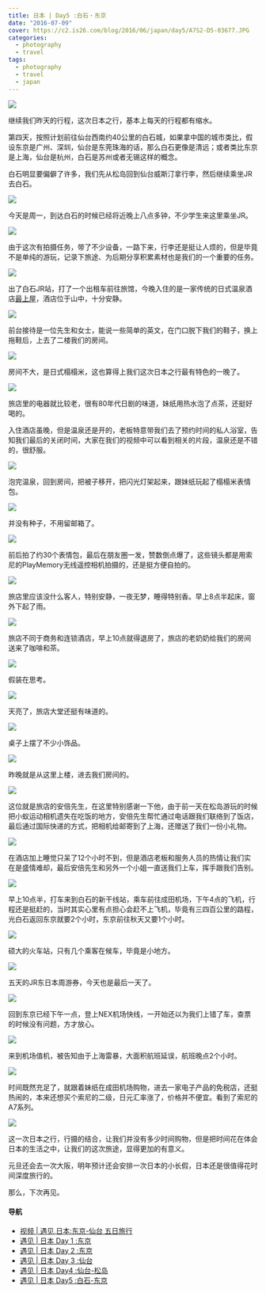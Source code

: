 ```yaml
---
title: 日本 | Day5 :白石・东京
date: "2016-07-09"
cover: https://c2.is26.com/blog/2016/06/japan/day5/A7S2-D5-03677.JPG
categories:
  - photography
  - travel
tags:
  - photography
  - travel
  - japan
---
```


![](https://c2.is26.com/blog/2016/06/japan/day4/A7S2-D4-03550.jpg)

继续我们昨天的行程，这次日本之行，基本上每天的行程都有缩水。

第四天，按照计划前往仙台西南约40公里的白石城，如果拿中国的城市类比，假设东京是广州、深圳，仙台是东莞珠海的话，那么白石更像是清远；或者类比东京是上海，仙台是杭州，白石是苏州或者无锡这样的概念。

白石明显要偏僻了许多，我们先从松岛回到仙台威斯汀拿行李，然后继续乘坐JR去白石。

![](https://c2.is26.com/blog/2016/06/japan/day4/A7S2-D4-03554.jpg)

今天是周一，到达白石的时候已经将近晚上八点多钟，不少学生来这里乘坐JR。

![](https://c2.is26.com/blog/2016/06/japan/day4/A7S2-D4-03557.jpg)

由于这次有拍摄任务，带了不少设备，一路下来，行李还是挺让人烦的，但是毕竟不是单纯的游玩，记录下旅途、为后期分享积累素材也是我们的一个重要的任务。

![](https://c2.is26.com/blog/2016/06/japan/day4/A7S2-D4-03567.jpg)

出了白石JR站，打了一个出租车前往旅馆，今晚入住的是一家传统的日式温泉酒店[最上屋](https://www.mogamiya.net/)，酒店位于山中，十分安静。

![](https://c2.is26.com/blog/2016/06/japan/day4/A7S2-D4-03575.jpg)

前台接待是一位先生和女士，能说一些简单的英文，在门口脱下我们的鞋子，换上拖鞋后，上去了二楼我们的房间。

![](https://c2.is26.com/blog/2016/06/japan/day4/A7S2-D4-03576.jpg)

房间不大，是日式榻榻米，这也算得上我们这次日本之行最有特色的一晚了。

![](https://c2.is26.com/blog/2016/06/japan/day4/A7S2-D4-03584.jpg)

旅店里的电器就比较老，很有80年代日剧的味道，妹纸用热水泡了点茶，还挺好喝的。

入住酒店虽晚，但是温泉还是开的，老板特意带我们去了预约时间的私人浴室，告知我们最后的关闭时间，大家在我们的视频中可以看到相关的片段，温泉还是不错的，很舒服。

![](https://c2.is26.com/blog/2016/06/japan/day5/A7S2-D5-03677.JPG)

泡完温泉，回到房间，把被子移开，把闪光灯架起来，跟妹纸玩起了榻榻米表情包。

![](https://c2.is26.com/blog/2016/06/japan/day5/A7S2-D5-03698.JPG)

并没有种子，不用留邮箱了。

![](https://c2.is26.com/blog/2016/06/japan/day5/A7S2-D5-03686.JPG)

前后拍了约30个表情包，最后在朋友圈一发，赞数倒点爆了，这些镜头都是用索尼的PlayMemory无线遥控相机拍摄的，还是挺方便自拍的。

![](https://c2.is26.com/blog/2016/06/japan/day5/A7S2-D5-03763.jpg)

旅店里应该没什么客人，特别安静，一夜无梦，睡得特别香。早上8点半起床，窗外下起了雨。

![](https://c2.is26.com/blog/2016/06/japan/day5/A7S2-D5-03760.jpg)

旅店不同于商务和连锁酒店，早上10点就得退房了，旅店的老奶奶给我们的房间送来了咖啡和茶。

![](https://c2.is26.com/blog/2016/06/japan/day5/A7S2-D5-03754.jpg)

假装在思考。

![](https://c2.is26.com/blog/2016/06/japan/day5/A7S2-D5-03766.jpg)

天亮了，旅店大堂还挺有味道的。

![](https://c2.is26.com/blog/2016/06/japan/day5/A7S2-D5-03768.jpg)

桌子上摆了不少小饰品。

![](https://c2.is26.com/blog/2016/06/japan/day5/A7S2-D5-03771.jpg)

昨晚就是从这里上楼，进去我们房间的。

![](https://c2.is26.com/blog/2016/06/japan/day5/A7S2-D5-03774.jpg)

这位就是旅店的安倍先生，在这里特别感谢一下他，由于前一天在松岛游玩的时候把小蚁运动相机遗失在吃饭的地方，安倍先生帮忙通过电话跟我们联络到了饭店，最后通过国际快递的方式，把相机给邮寄到了上海，还赠送了我们一份小礼物。

![](https://c2.is26.com/blog/2016/06/japan/day5/A7S2-D5-03775.jpg)

在酒店加上睡觉只呆了12个小时不到，但是酒店老板和服务人员的热情让我们实在是盛情难却，最后安倍先生和另外一个小姐一直送我们上车，挥手跟我们告别。

![](https://c2.is26.com/blog/2016/06/japan/day5/A7S2-D5-03786.jpg)

早上10点半，打车来到白石的新干线站，乘车前往成田机场，下午4点的飞机，行程还是挺赶的，当时其实心里有点担心会赶不上飞机，毕竟有三四百公里的路程，光白石返回东京就要2个小时，东京前往秋天又要1个小时。

![](https://c2.is26.com/blog/2016/06/japan/day5/A7S2-D5-03796.jpg)

硕大的火车站，只有几个乘客在候车，毕竟是小地方。

![](https://c2.is26.com/blog/2016/06/japan/day5/A7S2-D5-03808.jpg)

五天的JR东日本周游券，今天也是最后一天了。

![](https://c2.is26.com/blog/2016/06/japan/day5/A7S2-D5-03819.jpg)

回到东京已经下午一点，登上NEX机场快线，一开始还以为我们上错了车，查票的时候没有问题，方才放心。

![](https://c2.is26.com/blog/2016/06/japan/day5/A7S2-D5-03842.jpg)

来到机场值机，被告知由于上海雷暴，大面积航班延误，航班晚点2个小时。

![](https://c2.is26.com/blog/2016/06/japan/day5/A7S2-D5-03846.jpg)

时间既然充足了，就跟着妹纸在成田机场购物，进去一家电子产品的免税店，还挺热闹的，本来还想买个索尼的二级，日元汇率涨了，价格并不便宜。看到了索尼的A7系列。

![](https://c2.is26.com/blog/2016/06/japan/day5/A7S2-D5-03859.jpg)

这一次日本之行，行摄的结合，让我们并没有多少时间购物，但是把时间花在体会日本的生活之中，让我们的这次旅途，显得更加的有意义。

元旦还会去一次大阪，明年预计还会安排一次日本的小长假，日本还是很值得花时间深度旅行的。

那么，下次再见。

#### 导航

- [ 视频 | 遇见,日本:东京-仙台 五日旅行](https://luolei.org/zuoluotv-travel-in-japan/)
- [遇见 | 日本 Day 1 :东京](https://luolei.org/meet-in-japan-day-1/)
- [遇见 | 日本 Day 2 :东京](https://luolei.org/meet-in-japan-day-2/)
- [遇见 | 日本 Day 3 :仙台](https://luolei.org/meet-in-japan-day-3/)
- [遇见 | 日本 Day4 :仙台-松岛](https://luolei.org/meet-in-japan-day-4/)
- [遇见 | 日本 Day5 :白石-东京](https://luolei.org/meet-in-japan-day-5/)
